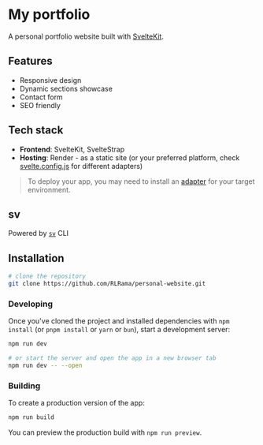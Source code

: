 # My portfolio

A personal portfolio website built with [SvelteKit](https://svelte.dev/docs/kit/introduction).

## Features

- Responsive design
- Dynamic sections showcase
- Contact form
- SEO friendly

## Tech stack

- **Frontend**: SvelteKit, SvelteStrap
- **Hosting**: Render - as a static site (or your preferred platform, check [svelte.config.js](svelte.config.js) for different adapters)

> To deploy your app, you may need to install an [adapter](https://svelte.dev/docs/kit/adapters) for your target environment.

## sv

Powered by [`sv`](https://github.com/sveltejs/cli) CLI

## Installation

```bash
# clone the repository
git clone https://github.com/RLRama/personal-website.git
```

### Developing

Once you've cloned the project and installed dependencies with `npm install` (or `pnpm install` or `yarn` or `bun`), start a development server:

```bash
npm run dev

# or start the server and open the app in a new browser tab
npm run dev -- --open
```

### Building

To create a production version of the app:

```bash
npm run build
```

You can preview the production build with `npm run preview`.